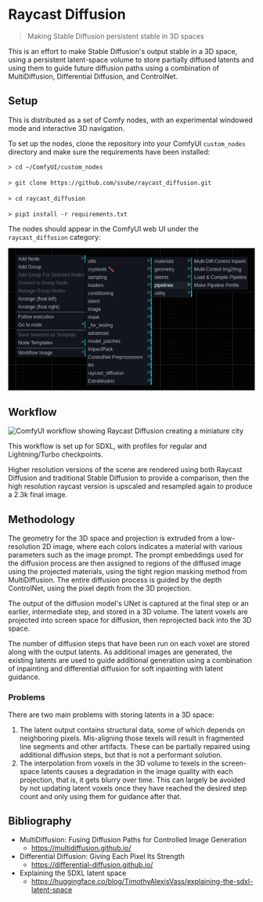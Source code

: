 # Raycast Diffusion

> Making Stable Diffusion persistent stable in 3D spaces

This is an effort to make Stable Diffusion's output stable in a 3D space, using a persistent latent-space volume to
store partially diffused latents and using them to guide future diffusion paths using a combination of MultiDiffusion,
Differential Diffusion, and ControlNet.

## Setup

This is distributed as a set of Comfy nodes, with an experimental windowed mode and interactive 3D navigation.

To set up the nodes, clone the repository into your ComfyUI `custom_nodes` directory and make sure the requirements have
been installed:

```shell
> cd ~/ComfyUI/custom_nodes

> git clone https://github.com/ssube/raycast_diffusion.git

> cd raycast_diffusion

> pip3 install -r requirements.txt
```

The nodes should appear in the ComfyUI web UI under the `raycast_diffusion` category:

![ComfyUI menu showing raycast_diffusion node category](docs/comfy-menu.png)

## Workflow

![ComfyUI workflow showing Raycast Diffusion creating a miniature city](docs/comfy-workflow.png)

This workflow is set up for SDXL, with profiles for regular and Lightning/Turbo checkpoints.

Higher resolution versions of the scene are rendered using both Raycast Diffusion and traditional Stable Diffusion to
provide a comparison, then the high resolution raycast version is upscaled and resampled again to produce a 2.3k final
image.

## Methodology

The geometry for the 3D space and projection is extruded from a low-resolution 2D image, where each colors indicates a
material with various parameters such as the image prompt. The prompt embeddings used for the diffusion process are then
assigned to regions of the diffused image using the projected materials, using the tight region masking method from
MultiDiffusion. The entire diffusion process is guided by the depth ControlNet, using the pixel depth from the 3D
projection.

The output of the diffusion model's UNet is captured at the final step or an earlier, intermediate step, and stored
in a 3D volume. The latent voxels are projected into screen space for diffusion, then reprojected back into the 3D
space.

The number of diffusion steps that have been run on each voxel are stored along with the output latents. As additional
images are generated, the existing latents are used to guide additional generation using a combination of inpainting
and differential diffusion for soft inpainting with latent guidance.

### Problems

There are two main problems with storing latents in a 3D space:

1. The latent output contains structural data, some of which depends on neighboring pixels. Mis-aligning those texels
   will result in fragmented line segments and other artifacts. These can be partially repaired using additional diffusion
   steps, but that is not a performant solution.
2. The interpolation from voxels in the 3D volume to texels in the screen-space latents causes a degradation in the
   image quality with each projection, that is, it gets blurry over time. This can largely be avoided by not updating
   latent voxels once they have reached the desired step count and only using them for guidance after that.

## Bibliography

- MultiDiffusion: Fusing Diffusion Paths for Controlled Image Generation
  - https://multidiffusion.github.io/
- Differential Diffusion: Giving Each Pixel Its Strength
  - https://differential-diffusion.github.io/
- Explaining the SDXL latent space
  - https://huggingface.co/blog/TimothyAlexisVass/explaining-the-sdxl-latent-space
